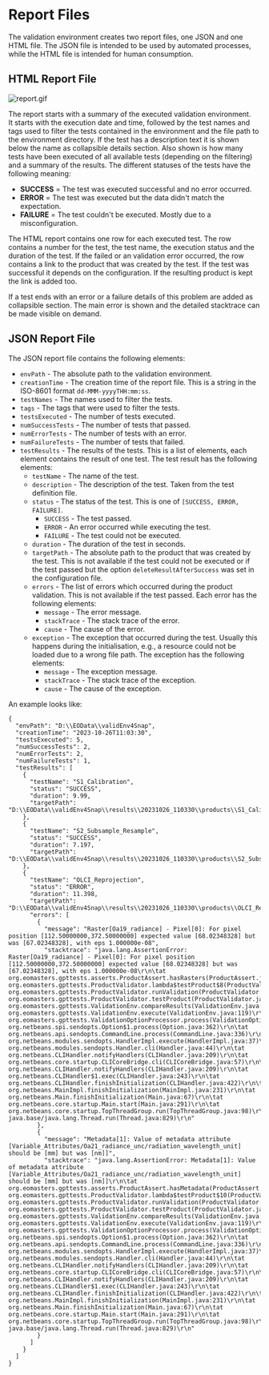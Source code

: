 # Report Files

The validation environment creates two report files, one JSON and one HTML file. The JSON file is intended to be used by
automated processes, while the HTML file is intended for human consumption.

## HTML Report File

![report.gif](..%2FlocalResources%2Fscreenshots%2Freport.gif)

The report starts with a summary of the executed validation environment.  
It starts with the execution date and time, followed by the test names and tags used to filter the tests contained in
the environment and the file path to the environment directory.
If the test has a description text it is shown below the name as collapsible details section.
Also shown is how many tests have been executed of all available tests (depending on the filtering) and a summary of the
results. The different statuses of the tests have the following meaning:

* **SUCCESS** = The test was executed successful and no error occurred.
* **ERROR** = The test was executed but the data didn't match the expectation.
* **FAILURE** = The test couldn't be executed. Mostly due to a misconfiguration.

The HTML report contains one row for each executed test. The row contains a number for the test, the test name, the
execution status and the duration of the test. If the failed or an validation error occurred, the row contains a link to
the product that was created by the test. If the test was successful it depends on the configuration. If the resulting
product is kept the link is added too.<br>

If a test ends with an error or a failure details of this problem are added as collapsible section. The main error is
shown and the detailed stacktrace can be made visible on demand.

## JSON Report File

The JSON report file contains the following elements:

* `envPath` - The absolute path to the validation environment.
* `creationTime` - The creation time of the report file. This is a string in the ISO-8601 format `dd-MMM-yyyyTHH:mm:ss`.
* `testNames` - The names used to filter the tests.
* `tags` - The tags that were used to filter the tests.
* `testsExecuted` - The number of tests executed.
* `numSuccessTests` - The number of tests that passed.
* `numErrorTests` - The number of tests with an error.
* `numFailureTests` - The number of tests that failed.
* `testResults` - The results of the tests. This is a list of elements, each element contains the result of one test.
  The test result has the following elements:
    * `testName` - The name of the test.
    * `description` - The description of the test. Taken from the test definition file.
    * `status` - The status of the test. This is one of `[SUCCESS, ERROR, FAILURE]`.
        * `SUCCESS` - The test passed.
        * `ERROR` - An error occurred while executing the test.
        * `FAILURE` - The test could not be executed.
    * `duration` - The duration of the test in seconds.
    * `targetPath` - The absolute path to the product that was created by the test. This is not available if the test
      could not be executed or if the test passed but the option `deleteResultAfterSuccess` was set in the configuration
      file.
    * `errors` - The list of errors which occurred during the product validation. This is not available if the test
      passed. Each error has the following elements:
        * `message` - The error message.
        * `stackTrace` - The stack trace of the error.
        * `cause` - The cause of the error.
    * `exception` - The exception that occurred during the test. Usually this happens during the initialisation, e.g., a
      resource could not be loaded due to a wrong file path. The exception has the following elements:
        * `message` - The exception message.
        * `stackTrace` - The stack trace of the exception.
        * `cause` - The cause of the exception.

An example looks like:

```
{
  "envPath": "D:\\EOData\\validEnv4Snap",
  "creationTime": "2023-10-26T11:03:30",
  "testsExecuted": 5,
  "numSuccessTests": 2,
  "numErrorTests": 2,
  "numFailureTests": 1,
  "testResults": [
    {
      "testName": "S1_Calibration",
      "status": "SUCCESS",
      "duration": 9.99,
      "targetPath": "D:\\EOData\\validEnv4Snap\\results\\20231026_110330\\products\\S1_Calibration.znap.zip"
    },
    {
      "testName": "S2_Subsample_Resample",
      "status": "SUCCESS",
      "duration": 7.197,
      "targetPath": "D:\\EOData\\validEnv4Snap\\results\\20231026_110330\\products\\S2_Subsample_Resample.znap.zip"
    },
    {
      "testName": "OLCI_Reprojection",
      "status": "ERROR",
      "duration": 11.398,
      "targetPath": "D:\\EOData\\validEnv4Snap\\results\\20231026_110330\\products\\OLCI_Reprojection.nc",
      "errors": [
        {
          "message": "Raster[Oa19_radiance] - Pixel[0]: For pixel position [112.50000000,372.50000000] expected value [68.02348328] but was [67.02348328], with eps 1.000000e-08",
          "stacktrace": "java.lang.AssertionError: Raster[Oa19_radiance] - Pixel[0]: For pixel position [112.50000000,372.50000000] expected value [68.02348328] but was [67.02348328], with eps 1.000000e-08\r\n\tat org.eomasters.gpttests.asserts.ProductAssert.hasRasters(ProductAssert.java:227)\r\n\tat org.eomasters.gpttests.ProductValidator.lambda$testProduct$8(ProductValidator.java:44)\r\n\tat org.eomasters.gpttests.ProductValidator.runValidation(ProductValidator.java:51)\r\n\tat org.eomasters.gpttests.ProductValidator.testProduct(ProductValidator.java:44)\r\n\tat org.eomasters.gpttests.ValidationEnv.compareResults(ValidationEnv.java:193)\r\n\tat org.eomasters.gpttests.ValidationEnv.execute(ValidationEnv.java:119)\r\n\tat org.eomasters.gpttests.ValidationOptionProcessor.process(ValidationOptionProcessor.java:105)\r\n\tat org.netbeans.spi.sendopts.Option$1.process(Option.java:362)\r\n\tat org.netbeans.api.sendopts.CommandLine.process(CommandLine.java:336)\r\n\tat org.netbeans.modules.sendopts.HandlerImpl.execute(HandlerImpl.java:37)\r\n\tat org.netbeans.modules.sendopts.Handler.cli(Handler.java:44)\r\n\tat org.netbeans.CLIHandler.notifyHandlers(CLIHandler.java:209)\r\n\tat org.netbeans.core.startup.CLICoreBridge.cli(CLICoreBridge.java:57)\r\n\tat org.netbeans.CLIHandler.notifyHandlers(CLIHandler.java:209)\r\n\tat org.netbeans.CLIHandler$1.exec(CLIHandler.java:243)\r\n\tat org.netbeans.CLIHandler.finishInitialization(CLIHandler.java:422)\r\n\tat org.netbeans.MainImpl.finishInitialization(MainImpl.java:231)\r\n\tat org.netbeans.Main.finishInitialization(Main.java:67)\r\n\tat org.netbeans.core.startup.Main.start(Main.java:291)\r\n\tat org.netbeans.core.startup.TopThreadGroup.run(TopThreadGroup.java:98)\r\n\tat java.base/java.lang.Thread.run(Thread.java:829)\r\n"
        },
        {
          "message": "Metadata[1]: Value of metadata attribute [Variable_Attributes/Oa21_radiance_unc/radiation_wavelength_unit] should be [mm] but was [nm]]",
          "stacktrace": "java.lang.AssertionError: Metadata[1]: Value of metadata attribute [Variable_Attributes/Oa21_radiance_unc/radiation_wavelength_unit] should be [mm] but was [nm]]\r\n\tat org.eomasters.gpttests.asserts.ProductAssert.hasMetadata(ProductAssert.java:238)\r\n\tat org.eomasters.gpttests.ProductValidator.lambda$testProduct$10(ProductValidator.java:46)\r\n\tat org.eomasters.gpttests.ProductValidator.runValidation(ProductValidator.java:51)\r\n\tat org.eomasters.gpttests.ProductValidator.testProduct(ProductValidator.java:46)\r\n\tat org.eomasters.gpttests.ValidationEnv.compareResults(ValidationEnv.java:193)\r\n\tat org.eomasters.gpttests.ValidationEnv.execute(ValidationEnv.java:119)\r\n\tat org.eomasters.gpttests.ValidationOptionProcessor.process(ValidationOptionProcessor.java:105)\r\n\tat org.netbeans.spi.sendopts.Option$1.process(Option.java:362)\r\n\tat org.netbeans.api.sendopts.CommandLine.process(CommandLine.java:336)\r\n\tat org.netbeans.modules.sendopts.HandlerImpl.execute(HandlerImpl.java:37)\r\n\tat org.netbeans.modules.sendopts.Handler.cli(Handler.java:44)\r\n\tat org.netbeans.CLIHandler.notifyHandlers(CLIHandler.java:209)\r\n\tat org.netbeans.core.startup.CLICoreBridge.cli(CLICoreBridge.java:57)\r\n\tat org.netbeans.CLIHandler.notifyHandlers(CLIHandler.java:209)\r\n\tat org.netbeans.CLIHandler$1.exec(CLIHandler.java:243)\r\n\tat org.netbeans.CLIHandler.finishInitialization(CLIHandler.java:422)\r\n\tat org.netbeans.MainImpl.finishInitialization(MainImpl.java:231)\r\n\tat org.netbeans.Main.finishInitialization(Main.java:67)\r\n\tat org.netbeans.core.startup.Main.start(Main.java:291)\r\n\tat org.netbeans.core.startup.TopThreadGroup.run(TopThreadGroup.java:98)\r\n\tat java.base/java.lang.Thread.run(Thread.java:829)\r\n"
        }
      ]
    }
  ]
}
```
